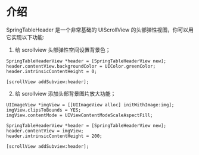 # 介绍
SpringTableHeader 是一个非常基础的 UIScrollView 的头部弹性视图，你可以用它实现以下功能:

1. 给 scrollview 头部弹性空间设置背景色；

``` objc
SpringTableHeaderView *header = [SpringTableHeaderView new];
header.contentView.backgroundColor = UIColor.greenColor;
header.intrinsicContentHeight = 0;

[scrollView addSubview:header];
```
2. 给 scrollview 添加头部背景图片放大功能；

``` objc
UIImageView *imgView = [[UIImageView alloc] initWithImage:img];
imgView.clipsToBounds = YES;
imgView.contentMode = UIViewContentModeScaleAspectFill;

SpringTableHeaderView *header = [SpringTableHeaderView new];
header.contentView = imgView;
header.intrinsicContentHeight = 200;

[scrollView addSubview:header];
```


